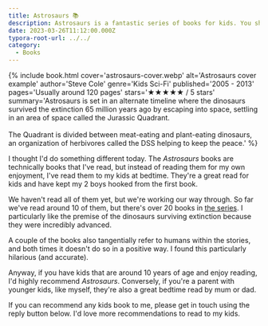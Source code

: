 ```yaml
---
title: Astrosaurs 📚
description: Astrosaurs is a fantastic series of books for kids. You should definitely check it out.
date: 2023-03-26T11:12:00.000Z
typora-root-url: ../../
category:
  - Books
---
```


{% include book.html
   cover='astrosaurs-cover.webp'
   alt='Astrosaurs cover example'
   author='Steve Cole'
   genre='Kids Sci-Fi'
   published='2005 - 2013'
   pages='Usually around 120 pages'
   stars='★★★★★ / 5 stars'
   summary='Astrosaurs is set in an alternate timeline where the dinosaurs survived the extinction 65 million years ago by escaping into space, settling in an area of space called the Jurassic Quadrant.<br><br>The Quadrant is divided between meat-eating and plant-eating dinosaurs, an organization of herbivores called the DSS helping to keep the peace.'
%}

I thought I'd do something different today. The *Astrosaurs* books are technically books that I've read, but instead of reading them for my own enjoyment, I've read them to my kids at bedtime. They're a great read for kids and have kept my 2 boys hooked from the first book.

We haven't read all of them yet, but we're working our way through. So far we've read around 10 of them, but there's over 20 books in [the series](https://en.wikipedia.org/wiki/Astrosaurs). I particularly like the premise of the dinosaurs surviving extinction because they were incredibly advanced.

A couple of the books also tangentially refer to humans within the stories, and both times it doesn't do so in a positive way. I found this particularly hilarious (and accurate).

Anyway, if you have kids that are around 10 years of age and enjoy reading, I'd highly recommend *Astrosaurs*. Conversely, if you're a parent with younger kids, like myself, they're also a great bedtime read by mum or dad.

If you can recommend any kids book to me, please get in touch using the reply button below. I'd love more recommendations to read to my kids.